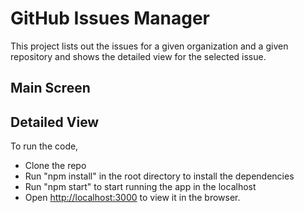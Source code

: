 # GitHub Issues Manager

This project lists out the issues for a given organization and a given repository and shows the detailed view for the selected issue.

## Main Screen


## Detailed View


To run the code,
 - Clone the repo
 - Run "npm install" in the root directory to install the dependencies
 - Run "npm start" to start running the app in the localhost
 - Open [http://localhost:3000](http://localhost:3000) to view it in the browser.


